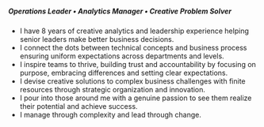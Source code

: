 ##### Operations Leader • Analytics Manager • Creative Problem Solver

- I have 8 years of creative analytics and leadership experience helping senior leaders make better business decisions. 
- I connect the dots between technical concepts and business process ensuring uniform expectations across departments and levels.
- I inspire teams to thrive, building trust and accountability by focusing on purpose, embracing differences and setting clear expectations.
- I devise creative solutions to complex business challenges with finite resources through strategic organization and innovation. 
- I pour into those around me with a genuine passion to see them realize their potential and achieve success. 
- I manage through complexity and lead through change.
